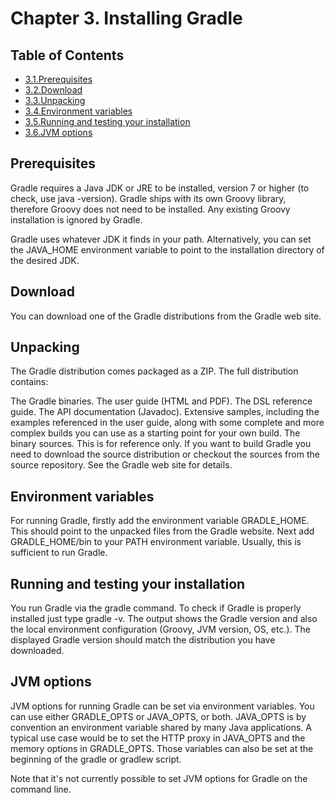 # Chapter 3. Installing Gradle
## Table of Contents

* [3.1.Prerequisites](#prerequisites)
* [3.2.Download](#download)
* [3.3.Unpacking](#unpacking)
* [3.4.Environment variables](#environment-variables)
* [3.5.Running and testing your installation](#running-and-testing-your-installation)
* [3.6.JVM options](#JVM-options)

## Prerequisites

Gradle requires a Java JDK or JRE to be installed, version 7 or higher (to check, use java -version). Gradle ships with its own Groovy library, therefore Groovy does not need to be installed. Any existing Groovy installation is ignored by Gradle.

Gradle uses whatever JDK it finds in your path. Alternatively, you can set the JAVA_HOME environment variable to point to the installation directory of the desired JDK.

## Download
You can download one of the Gradle distributions from the Gradle web site.

## Unpacking
The Gradle distribution comes packaged as a ZIP. The full distribution contains:

The Gradle binaries.
The user guide (HTML and PDF).
The DSL reference guide.
The API documentation (Javadoc).
Extensive samples, including the examples referenced in the user guide, along with some complete and more complex builds you can use as a starting point for your own build.
The binary sources. This is for reference only. If you want to build Gradle you need to download the source distribution or checkout the sources from the source repository. See the Gradle web site for details.
## Environment variables
For running Gradle, firstly add the environment variable GRADLE_HOME. This should point to the unpacked files from the Gradle website. Next add GRADLE_HOME/bin to your PATH environment variable. Usually, this is sufficient to run Gradle.

## Running and testing your installation
You run Gradle via the gradle command. To check if Gradle is properly installed just type gradle -v. The output shows the Gradle version and also the local environment configuration (Groovy, JVM version, OS, etc.). The displayed Gradle version should match the distribution you have downloaded.

## JVM options
JVM options for running Gradle can be set via environment variables. You can use either GRADLE_OPTS or JAVA_OPTS, or both. JAVA_OPTS is by convention an environment variable shared by many Java applications. A typical use case would be to set the HTTP proxy in JAVA_OPTS and the memory options in GRADLE_OPTS. Those variables can also be set at the beginning of the gradle or gradlew script.

Note that it's not currently possible to set JVM options for Gradle on the command line.